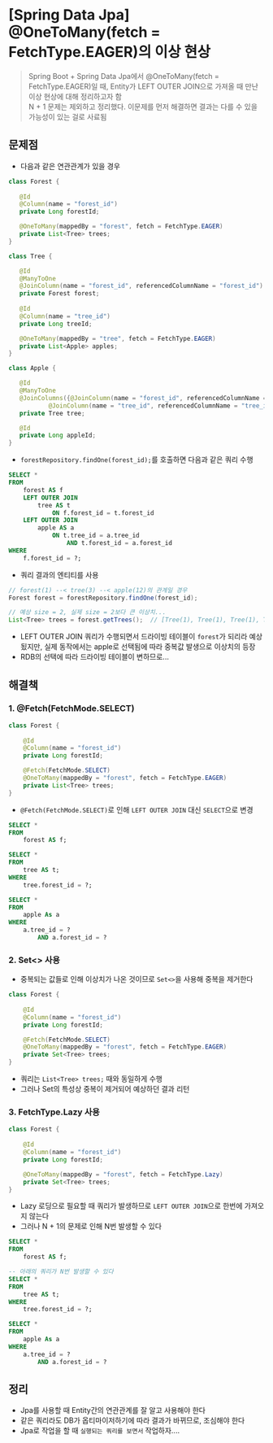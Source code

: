 # [Spring Data Jpa] @OneToMany(fetch = FetchType.EAGER)의 이상 현상
> Spring Boot + Spring Data Jpa에서
> @OneToMany(fetch = FetchType.EAGER)일 때, Entity가 LEFT OUTER JOIN으로 가져올 때 만난 이상 현상에 대해 정리하고자 함  
> N + 1 문제는 제외하고 정리했다. 이문제를 먼저 해결하면 결과는 다를 수 있을 가능성이 있는 걸로 사료됨

## 문제점

* 다음과 같은 연관관계가 있을 경우
 ```java
class Forest {
    
    @Id
    @Column(name = "forest_id")
    private Long forestId;

    @OneToMany(mappedBy = "forest", fetch = FetchType.EAGER)
    private List<Tree> trees;
}

class Tree {

    @Id
    @ManyToOne
    @JoinColumn(name = "forest_id", referencedColumnName = "forest_id")
    private Forest forest;
    
    @Id
    @Column(name = "tree_id")
    private Long treeId;

    @OneToMany(mappedBy = "tree", fetch = FetchType.EAGER)
    private List<Apple> apples;
}

class Apple {

    @Id
    @ManyToOne
    @JoinColumns({@JoinColumn(name = "forest_id", referencedColumnName = "forest_id"),
            @JoinColumn(name = "tree_id", referencedColumnName = "tree_id")})
    private Tree tree;

    @Id
    private Long appleId;
}
 ```

* `forestRepository.findOne(forest_id);`를 호출하면 다음과 같은 쿼리 수행
```sql
SELECT * 
FROM
    forest AS f 
    LEFT OUTER JOIN
		tree AS t
			ON f.forest_id = t.forest_id            
    LEFT OUTER JOIN
		apple AS a
			ON t.tree_id = a.tree_id
				AND t.forest_id = a.forest_id
WHERE
    f.forest_id = ?;
```

* 쿼리 결과의 엔티티를 사용
```java
// forest(1) --< tree(3) --< apple(12)의 관계일 경우
Forest forest = forestRepository.findOne(forest_id);

// 예상 size = 2, 실제 size = 2보다 큰 이상치...
List<Tree> trees = forest.getTrees();  // [Tree(1), Tree(1), Tree(1), Tree(1), Tree(2), Tree(2)....] 
```
* LEFT OUTER JOIN 쿼리가 수행되면서 드라이빙 테이블이 `forest`가 되리라 예상됬지만, 실제 동작에서는 apple로 선택됨에 따라 중복값 발생으로 이상치의 등장
* RDB의 선택에 따라 드라이빙 테이블이 변하므로...

## 해결책

### 1. @Fetch(FetchMode.SELECT)
```java
class Forest {
    
    @Id
    @Column(name = "forest_id")
    private Long forestId;

    @Fetch(FetchMode.SELECT)
    @OneToMany(mappedBy = "forest", fetch = FetchType.EAGER)
    private List<Tree> trees;
}
```
* `@Fetch(FetchMode.SELECT)`로 인해 `LEFT OUTER JOIN` 대신 `SELECT`으로 변경
```sql
SELECT * 
FROM
    forest AS f;

SELECT *
FROM
    tree AS t;
WHERE 
    tree.forest_id = ?;

SELECT *
FROM 
    apple As a
WHERE
    a.tree_id = ?
        AND a.forest_id = ?
```

### 2. Set<> 사용
* 중복되는 값들로 인해 이상치가 나온 것이므로 `Set<>`을 사용해 중복을 제거한다
```java
class Forest {
    
    @Id
    @Column(name = "forest_id")
    private Long forestId;

    @Fetch(FetchMode.SELECT)
    @OneToMany(mappedBy = "forest", fetch = FetchType.EAGER)
    private Set<Tree> trees;
}
```
* 쿼리는 `List<Tree> trees;` 때와 동일하게 수행
* 그러나 Set의 특성상 중복이 제거되어 예상하던 결과 리턴

### 3. FetchType.Lazy 사용
```java
class Forest {
    
    @Id
    @Column(name = "forest_id")
    private Long forestId;

    @OneToMany(mappedBy = "forest", fetch = FetchType.Lazy)
    private Set<Tree> trees;
}
```
* Lazy 로딩으로 필요할 때 쿼리가 발생하므로 `LEFT OUTER JOIN`으로 한번에 가져오지 않는다
* 그러나 N + 1의 문제로 인해 N번 발생할 수 있다
```sql
SELECT * 
FROM
    forest AS f;

-- 아래의 쿼리가 N번 발생할 수 있다
SELECT *
FROM
    tree AS t;
WHERE 
    tree.forest_id = ?;

SELECT *
FROM 
    apple As a
WHERE
    a.tree_id = ?
        AND a.forest_id = ?
```


## 정리
* Jpa를 사용할 때 Entity간의 연관관계를 잘 알고 사용해야 한다
* 같은 쿼리라도 DB가 옵티마이저하기에 따라 결과가 바뀌므로, 조심해야 한다
* Jpa로 작업을 할 때 `실행되는 쿼리를 보면서` 작업하자.... 

